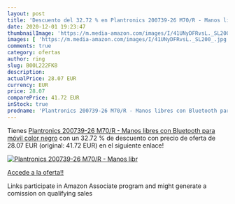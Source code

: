 ```yaml
---
layout: post
title: 'Descuento del 32.72 % en Plantronics 200739-26 M70/R - Manos libr'
date: 2020-12-01 19:23:47
thumbnailImage: 'https://m.media-amazon.com/images/I/41UNyDFRvsL._SL200_.jpg'
images: [ 'https://m.media-amazon.com/images/I/41UNyDFRvsL._SL200_.jpg' ]
comments: true
category: ofertas
author: ring
slug: B00L222FK8
description:
actualPrice: 28.07 EUR
currency: EUR
price: 28.07
comparePrice: 41.72 EUR
inStock: true
prodname: 'Plantronics 200739-26 M70/R - Manos libres con Bluetooth para móvil  color negro'
---
```


Tienes [Plantronics 200739-26 M70/R - Manos libres con Bluetooth para móvil  color negro](https://www.amazon.es/dp/B00L222FK8/?tag=tolees-21) con un 32.72 % de descuento con precio de oferta de 28.07 EUR (original: 41.72 EUR) en el siguiente enlace!

[![Plantronics 200739-26 M70/R - Manos libr](https://m.media-amazon.com/images/I/41UNyDFRvsL._SL200_.jpg)](https://www.amazon.es/dp/B00L222FK8/?tag=tolees-21)

[Accede a la oferta!!](https://www.amazon.es/dp/B00L222FK8/?tag=tolees-21)

Links participate in Amazon Associate program and might generate a comission on qualifying sales


